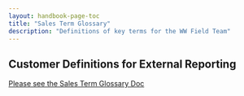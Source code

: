 ```yaml
---
layout: handbook-page-toc
title: "Sales Term Glossary"
description: "Definitions of key terms for the WW Field Team"
---
```

## Customer Definitions for External Reporting
[Please see the Sales Term Glossary Doc](https://docs.google.com/document/d/10hWaaCeeTY1zcZyLP8SkMZhpjv_tm7GHF049c9uD-GQ/edit#bookmark=id.7r3f77f4swba)
